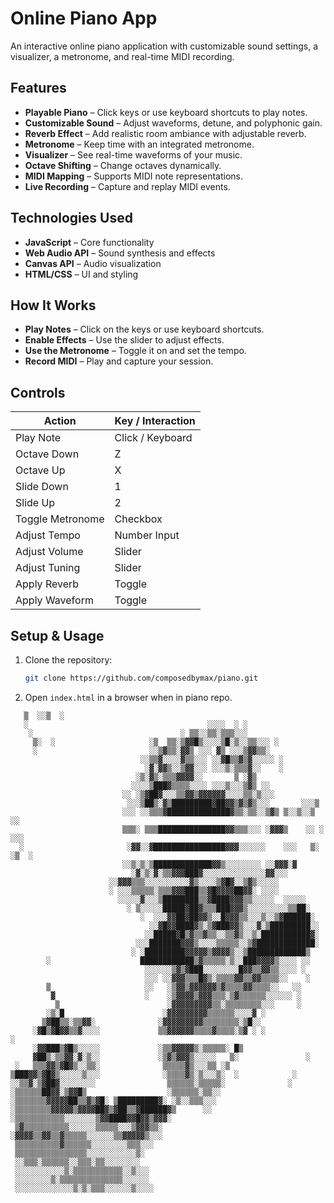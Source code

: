 # Online Piano App
An interactive online piano application with customizable sound settings, a visualizer, a metronome, and real-time MIDI recording.

## Features
- **Playable Piano** – Click keys or use keyboard shortcuts to play notes.
- **Customizable Sound** – Adjust waveforms, detune, and polyphonic gain.
- **Reverb Effect** – Add realistic room ambiance with adjustable reverb.
- **Metronome** – Keep time with an integrated metronome.
- **Visualizer** – See real-time waveforms of your music.
- **Octave Shifting** – Change octaves dynamically.
- **MIDI Mapping** – Supports MIDI note representations.
- **Live Recording** – Capture and replay MIDI events.

## Technologies Used
- **JavaScript** – Core functionality
- **Web Audio API** – Sound synthesis and effects
- **Canvas API** – Audio visualization
- **HTML/CSS** – UI and styling

## How It Works
- **Play Notes** – Click on the keys or use keyboard shortcuts.
- **Enable Effects** – Use the slider to adjust effects.
- **Use the Metronome** – Toggle it on and set the tempo.
- **Record MIDI** – Play and capture your session.

## Controls

| Action            | Key / Interaction   |
|-------------------|---------------------|
| Play Note         | Click / Keyboard    |
| Octave Down       | Z                   |
| Octave Up         | X                   |
| Slide Down        | 1                   |
| Slide Up          | 2                   |
| Toggle Metronome  | Checkbox            |
| Adjust Tempo      | Number Input        |
| Adjust Volume     | Slider              |
| Adjust Tuning     | Slider              |
| Apply Reverb      | Toggle              |
| Apply Waveform    | Toggle              |

## Setup & Usage
1. Clone the repository:
    ```bash
    git clone https://github.com/composedbymax/piano.git
    ```
2. Open `index.html` in a browser when in piano repo.





```
   ▒  ░░▒  ░                                                                       
   ░                                        ░░░░  ░ ░                              
    ░                                 ░ ▒▒░░▒▒░▒▒▒░░░                              
     ▒░  ░                     ░▒  ▒▒░▒▓▓█▒░░░░▒█░▒░░▒▒░░░ ░                       
     ░                         ░░▒▓▒▒░▓▓▒ ░░░ ▓▒ ░░░▒▓▓▒▒░                         
                             ░░▒▒▓░░░░▓▒▒░░░ ░░▓█▒▒▓▒▓░░░░░ ░                      
                              ░▓░▓▓▒░░▒▓▓░░░ ░░░▒░▒▒▒▓░░    ░                      
                            ░▒░▓▒░▒▒▒▓▓▓▓░░       ▒ ░▓▒                            
                           ░░░░▒███▓▒▒▒▒░░░░ ░░░▒░░░▒▓▒ ░░                         
                         ░░ ░▒▓██▓░░░▒▒▓▓▒▓▓▓▓▓▓░░░░▒▒░▒░░░                        
                          ░░░▒██▒░▓▒█████████▓██▓▓▒▓▒▓▒░░░       ░░░▒              
                         ░░░ ░░▒▒▒▓██████████████▓▒▒░▒▒░░▒▓▒ ▒░░▒░░▒  ░░           
                         ▒▒▒░ ▒▒▒███████████████▓▓▒▒▒░░░ ░▓▓▓▒    ░░ ░   ░░░       
  ░                       ░▓▓░░▓████████████████▓▓▓░░░░░░    ░░░   ▒░ ░▒  ░        
                         ░░▒░▒░▒█████████████▓▓▒░░░░░░░░ ░░▓▓▓░▓                   
                           ░▓░▒░▓░▒▒▓▓▓███▓░░░░░░░░░░░░░░▓▓░░░                     
                      ░░▓▓▓▒▒▒░░░░░░░░░░▓▒░░░░▒▓█▓░░▒▓▒░░░░░                       
                      ░ ░░░▒▒▒▒▒░▒▒▒▓▓▓███▒▒▓█▓▓▓▓██▓▓░ ░░░░                       
                        ░░░░░▓░░░▒████████▒▒▓████▓▓▓▒▒░░░░░  ░░░░░                 
                          ░ ▒░░░░░█████▓██▓▒▒▒███▓▓▓▒░░░░░░░░░▒▒██░                
                             ░  ░░░▓▓██▓██▓▓▒░░█▓▓▓▒▒░░░▒░░▒▓██████░               
                               ░░▓█▓▓████▓▒░▒▓███▓▓▒░░░▓░▒█████████░░              
                              ░░█████▓█▒▓▒▒▓▒▒░░▒▒▓▒░░▒░███████████▓░              
                            ░░░███████▓▓▓▒░░░░▒▒▒▒▒░░▒▓█████████████░              
                           ░ ░█████████▓▓▓▓▓▒▓▓▓▓▒░░▒█████████████▒                
        ░                    ████████████▒▓▒▒▒▒▒░▒░░███▓▓▓▓▒░░░░ ░░                
                              ░░░░░░▒▓▒▓███░░░░░░░░█▓▓▒▒▓▓▒▒░░░░ ░                 
                              ░░░ ░░▓▓▓▒▒▒█▓▒░▒▒▒▒▓▓▒▒▓▓▒▒▒▒░░    ░                
        ▒                     ░░   ░▒▓▓▒▓▓▓▓▓▓▒▓▒▒▒▒▓▓▒▒▒▒░░   ░░                  
         ▓                    ░    ░▒▓▓▓▓▒▓▓▓▒▒▒░▒▓▒▒▒▒▒▒░░░░░░ ░                  
          ▒                        ░▓▓▓▓▓▓▓▓▓▒▒░▒▒▒▒▒▒▒▒░░░     ░                  
        ░▒░█                      ░▓▓▓▓▓▓▓▓▓▒▒▒▒▒▒░░░░▓ ░                          
       ▒▓██▒▒░▒▒▓▓░              ░▓▓▓▓▓▓▓▓▓▒▒▒▒▒▒▒▒░▒█░░                           
     ░▓█▒▓█▓▓▒▒▓░░░░             ▒▒▓▓▓▓▓▓▒▒▒▒▓▒▒▒▒░▒▓ ░ ░             ░            
     ░▓▓███▒▓█▒░░░░░             ░▒▒▓▓▓▓▓▒░▒▒▒▒▒░ █▒                               
     ▓██▒░▒▒▓▓░▓░▒░░             ░▒▓▒▓▓▓▒░░░░░   ▒░               ░                
 ░   ▒▒▒▓▓▒▓█▓▒░░▒▒░              ▒▒▒▒▒▓▒░░░▒▒ ░▒                                  
▒███▓▓▒▓█▓▒░░░░░▒░░░              ░▒▒▒▒▓▒░▒░░░▒░  ░            ░                   
░░▒▒▓░▒▓██▓░░░░░░░░                ▒▒▒▒▒▒░▒▒▒▒▒░              ░                    
░▒▒▒▒▒▒██▓▓░▒▓▓█▒                  ░▒▒▒▒▒▒░▒▒░░                                    
░▒▒▒▒▒▒▒▓▓▓▓▓██▒▒▓▒▓█░ ▒█████████▓░ ░▒░░▒▒▒░░░                                     
░▒▒▒▒▒▒▒▒▓▓▓▓▓▒▓▓▓▓██▓▒▓██▒▒▓██████▓▒      ░░                                      
░▒▒▒▒▒▒▒▒▒▒▒░░░░░░░▒▓▓████▓▓█▓▓▒▓▓▓░                                               
 ▒▓▒▒▒▒▒▒▒▒▒▒░░░░░░▒▒▒▒▒░░░▒▓▓▓▒▒░                                                 
░▓▓▓▓▒▒▓▓▒▒▓▒▒▒▒▒░░░░░░▒▒▓▓▓▓▓▒░░░                                                 
 ▒▒▒▒▒▒▒▒▒▒▓▒▒▒▒▒▒░░░░░░░░▒▒▒░░░                                                   
 ▒▒▒▒▒▒▒▒▒▒▒▒▒▒▒▒░░░░░░░░░░░▒░                                                     
 ░░▒▒▒░▒▒▒▒▒▒░░▒▒▒░▒▒░░░░░░░░                                                      
 ░░░░░░░░░░░▒░▒▒▒▒▒▒▒▒▒▒▒░░▒░░░                                                    
 ░░░░░░░░▒░▒▒▒▒▒▒▒▒▒▒▒▒▒▒░░░░░░                                                    
 ░░░░░░░░░░░░░▒░▒░▒▒▒░░░░░░▒░░░░                                                   
```